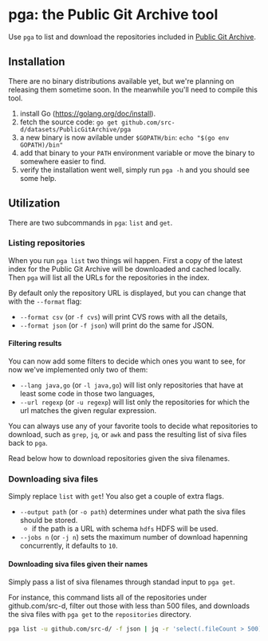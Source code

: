 # pga: the Public Git Archive tool

Use `pga` to list and download the repositories included in [Public Git Archive](http://pga.sourced.tech).

## Installation

There are no binary distributions available yet, but we're planning on releasing them sometime soon.
In the meanwhile you'll need to compile this tool.

1. install Go (https://golang.org/doc/install).
1. fetch the source code: `go get github.com/src-d/datasets/PublicGitArchive/pga`
1. a new binary is now avilable under `$GOPATH/bin`: `echo "$(go env GOPATH)/bin"`
1. add that binary to your `PATH` environment variable or move the binary to somewhere easier to find.
1. verify the installation went well, simply run `pga -h` and you should see some help.

## Utilization

There are two subcommands in `pga`: `list` and `get`.

### Listing repositories

When you run `pga list` two things wil happen.
First a copy of the latest index for the Public Git Archive will be downloaded and cached locally.
Then `pga` will list all the URLs for the repositories in the index.

By default only the repository URL is displayed, but you can change that with the `--format` flag:

- `--format csv` (or `-f cvs`) will print CVS rows with all the details,
- `--format json` (or `-f json`) will print do the same for JSON.

#### Filtering results

You can now add some filters to decide which ones you want to see, for now we've implemented only two
of them:

- `--lang java,go` (or `-l java,go`) will list only repositories that have at least some code in those two languages,
- `--url regexp` (or `-u regexp`) will list only the repositories for which the url matches the given regular expression.

You can always use any of your favorite tools to decide what repositories to download, such as `grep`, `jq`, or `awk` and
pass the resulting list of siva files back to `pga`.

Read below how to download repositories given the siva filenames.

### Downloading siva files

Simply replace `list` with `get`! You also get a couple of extra flags.

- `--output path` (or `-o path`) determines under what path the siva files should be stored.
  - if the path is a URL with schema `hdfs` HDFS will be used.
- `--jobs n` (or `-j n`) sets the maximum number of download hapenning concurrently, it defaults to `10`.

#### Downloading siva files given their names

Simply pass a list of siva filenames through standad input to `pga get`.

For instance, this command lists all of the repositories under github.com/src-d, filter out those with less than 500 files,
and downloads the siva files with `pga get` to the `repositories` directory.

```bash
pga list -u github.com/src-d/ -f json | jq -r 'select(.fileCount > 500) | .sivaFilenames[]' | pga get -i -o repositories
```
